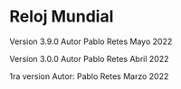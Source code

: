 # Reloj Mundial
Version 3.9.0
Autor
Pablo Retes
Mayo 2022

Version 3.0.0
Autor
Pablo Retes
Abril 2022

1ra version
Autor: Pablo Retes
Marzo 2022